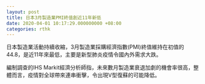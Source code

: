 ```yaml
---
layout: post
title: 日本3月製造業PMI終值創近11年新低
date: 2020-04-01 10:17:29.000000000 +08:00
categories: rthk
---
```


日本製造業活動持續收縮，3月製造業採購經濟指數(PMI)終值維持在初值的44.8，是近11年來最低，主要是新型肺炎疫情令國內外需求大跌。

編制調查的IHS Markit經濟分析師指，未來數月製造業衰退加劇的機會率很高，整體而言，疫情對全球帶來連串衝擊，令出現V型復蘇的可能降低。
